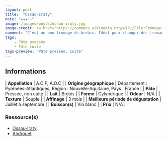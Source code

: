 ```yaml
---
layout: post
title:  "Ossau-Iraty"
note: "★★★☆☆"
image: /images/posts/ossau-iraty.jpg
image-credit: <a href="https://commons.wikimedia.org/wiki/File:Fromages_Ossau-Iraty_003.jpg">Jean Michel Etchecolonea</a>, <a href="https://creativecommons.org/licenses/by-sa/3.0">CC BY-SA 3.0</a>, via Wikimedia Commons
comment: "C'est un bon fromage de brebis. Idéal pour changer des fromages au lait de vache du type Comté. Il conviendra parfaitement en apéritif mais aussi sur un plateau de fromage. Je le trouve meilleur lorsqu'il est marié avec une confiture de cerise noire ! Au goût, je trouve qu'on perçoit des notes de noisette."
tags:
    - Pâte pressée
    - Pâte cuite
tags-preview: "Pâte pressée, cuite"
---
```


## Informations

| **Appellation** | A.O.P, A.O.C |
| **Origine géographique** | Département : Pyrénées-Atlantiques, Région : Nouvelle-Aquitaine, Pays : France    |
| **Pâte** | Pressée, non cuite |
| **Lait** | Brebis |
| **Forme** | Cylyndrique |
| **Odeur** | N/A |
| **Texture** | Souple |
| **Affinage** | 3 mois |
| **Meilleure période de dégustation** | Juillet à septembre |
| **Boisson(s)** | Vin blanc |
| **Prix** | N/A |

### Ressource(s)
* [Ossau-Iraty](https://www.ossau-iraty.fr)
* [Androuet](https://androuet.com/Ossau-Iraty-12.html)